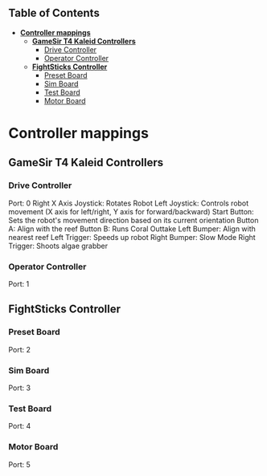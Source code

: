 ## Table of Contents
- [**Controller mappings**](#controller-mappings)
  - [**GameSir T4 Kaleid Controllers**](#gamesir-t4-kaleid-controllers)
    - [Drive Controller](#drive-controller)
    - [Operator Controller](#operator-controller)
  - [**FightSticks Controller**](#fightsticks-controller)
    - [Preset Board](#preset-board)
    - [Sim Board](#sim-board)
    - [Test Board](#test-board)
    - [Motor Board](#motor-board)

# **Controller mappings**

## **GameSir T4 Kaleid Controllers**
### Drive Controller
Port: 0
Right X Axis Joystick: Rotates Robot
Left Joystick: Controls robot movement (X axis for left/right, Y axis for forward/backward)
Start Button: Sets the robot's movement direction based on its current orientation
Button A: Align with the reef
Button B: Runs Coral Outtake
Left Bumper: Align with nearest reef
Left Trigger: Speeds up robot
Right Bumper: Slow Mode
Right Trigger: Shoots algae grabber

### Operator Controller
Port: 1
## **FightSticks Controller**
### Preset Board
Port: 2
### Sim Board
Port: 3
### Test Board
Port: 4
### Motor Board
Port: 5
